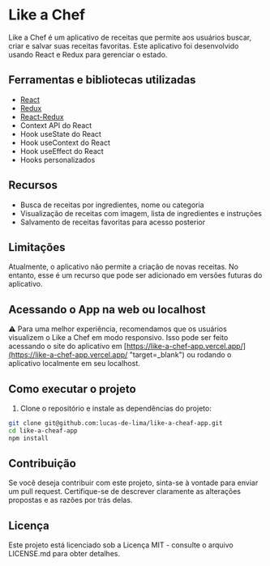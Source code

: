 # Like a Chef

Like a Chef é um aplicativo de receitas que permite aos usuários buscar, criar e salvar suas receitas favoritas. Este aplicativo foi desenvolvido usando React e Redux para gerenciar o estado.

## Ferramentas e bibliotecas utilizadas

- [React](https://reactjs.org/)
- [Redux](https://redux.js.org/)
- [React-Redux](https://react-redux.js.org/)
- Context API do React
- Hook useState do React
- Hook useContext do React
- Hook useEffect do React
- Hooks personalizados

## Recursos

- Busca de receitas por ingredientes, nome ou categoria
- Visualização de receitas com imagem, lista de ingredientes e instruções
- Salvamento de receitas favoritas para acesso posterior

## Limitações

Atualmente, o aplicativo não permite a criação de novas receitas. No entanto, esse é um recurso que pode ser adicionado em versões futuras do aplicativo.

## Acessando o App na web ou localhost
⚠️ Para uma melhor experiência, recomendamos que os usuários visualizem o Like a Chef em modo responsivo. Isso pode ser feito acessando o site do aplicativo em [https://like-a-chef-app.vercel.app/](https://like-a-chef-app.vercel.app/ "target=\_blank") ou rodando o aplicativo localmente em seu localhost.

## Como executar o projeto

1. Clone o repositório e instale as dependências do projeto:
```sh
git clone git@github.com:lucas-de-lima/like-a-cheaf-app.git
cd like-a-cheaf-app
npm install
```

## Contribuição
Se você deseja contribuir com este projeto, sinta-se à vontade para enviar um pull request. Certifique-se de descrever claramente as alterações propostas e as razões por trás delas.

## Licença
Este projeto está licenciado sob a Licença MIT - consulte o arquivo LICENSE.md para obter detalhes.
